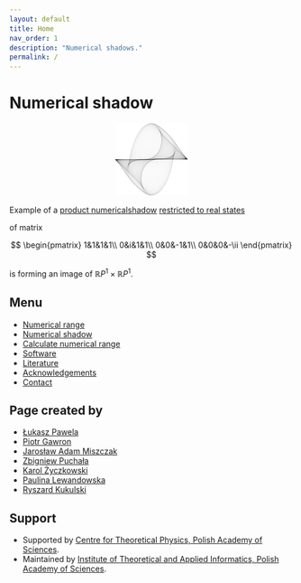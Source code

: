 ```yaml
---
layout: default
title: Home
nav_order: 1
description: "Numerical shadows."
permalink: /
---
```

# Numerical shadow

<p align="center">
<img src="assets/logo.png" />
</p>

Example of a [product numericalshadow](wiki/numerical-shadow/generalizations/restricted-numerical-shadow/product-numerical-shadow)
[restricted to real states](wiki/numerical-shadow/generalizations/restricted-numerical-shadow/real-numerical-shadow)

of matrix

$$
\begin{pmatrix}
1&1&1&1\\
0&i&1&1\\
0&0&-1&1\\
0&0&0&-\ii
\end{pmatrix}
$$

is forming an image of $\mathbb{R}P^1 \times \mathbb{R}P^1$.

## Menu

- [Numerical range](numerical-range/)
- [Numerical shadow](numerical-shadow/)
- [Calculate numerical range](numerical-range/calculate/)
- [Software](software/)
- [Literature](literature/)
- [Acknowledgements](acknowledgements/)
- [Contact](contact/)

## Page created by
* [Łukasz Pawela](https://www.iitis.pl/en/person/lpawela)
* [Piotr Gawron](https://pgawron.github.io)
* [Jarosław Adam Miszczak](https://www.iitis.pl/en/person/jmiszczak)
* [Zbigniew Puchała](https://www.iitis.pl/en/person/zpuchala)
* [Karol Życzkowski](http://chaos.if.uj.edu.pl/~karol/)
* [Paulina Lewandowska](https://www.iitis.pl/en/node/2654)
* [Ryszard Kukulski](https://iitis.pl/en/node/2619)


## Support
* Supported by [Centre for Theoretical Physics, Polish Academy of Sciences](http://www.cft.edu.pl).
* Maintained by [Institute of Theoretical and Applied Informatics, Polish Academy of Sciences](http://www.iitis.pl/en/).

